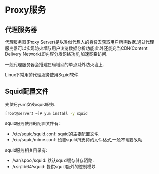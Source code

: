 # Proxy服务

## 代理服务器

代理服务器(Proxy Server)是以类似代理人的身份去获取用户所需数据.通过代理服务器可以实现防火墙与用户浏览数据分析功能.此外还能充当CDN(Content Delivery Network)即内容分发网络功能,加速网络访问.

一般代理服务器会搭建在局域网的单点对外防火墙上.

Linux下常用的代理服务使用Squid软件.



## Squid配置文件

先使用yum安装squid服务:

```sh
[root@server2 ~]# yum install -y squid
```

squid服务使用的配置文件有:

- /etc/squid/squid.conf: squid的主要配置文件.
- /etc/squid/mime.conf: 设置squid所支持的文件格式,一般不需要改动.

squid服务相关目录有:

- /var/spool/squid: 默认squid缓存储存陌路.
- /usr/lib64/squid: 提供squid额外的控制模块.